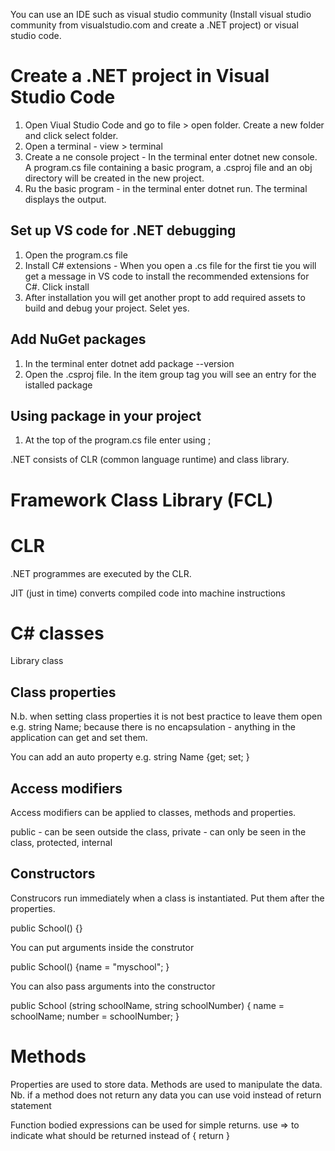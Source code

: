 You can use an IDE such as visual studio community (Install visual studio community from visualstudio.com and create a .NET project) or visual studio code.

Create a .NET project in Visual Studio Code
============================================

1. Open Viual Studio Code and go to file > open folder. Create a new folder and click select folder.
2. Open a terminal - view > terminal
3. Create a ne console project - In the terminal enter dotnet new console. A program.cs file containing a basic program, a <foldername>.csproj file and an obj directory will be created in the new project.
4. Ru the basic program - in the terminal enter dotnet run. The terminal displays the output.
  
Set up VS code for .NET debugging
-----------------------------------
1. Open the program.cs file
2. Install C# extensions - When you open a .cs file for the first tie you will get a message in VS code to install the recommended extensions for C#. Click install
3. After installation you will get another propt to add required assets to build and debug your project. Selet yes.

Add NuGet packages
------------------
1. In the terminal enter dotnet add package <name> --version <version>
  2. Open the <foldername>.csproj file. In the item group tag you will see an entry for the istalled package
  
Using package in your project
------------------------------
1. At the top of the program.cs file enter using <projectname>;

.NET consists of CLR (common language runtime) and class library.

Framework Class Library (FCL)
=============================

CLR
===
.NET programmes are executed by the CLR.

JIT (just in time) converts compiled code into machine instructions

C# classes
==========
Library class

Class properties
------------------
N.b. when setting class properties it is not best practice to leave them open e.g. string Name; because there is no encapsulation - anything in the application can get and set them.

You can add an auto property e.g. string Name {get; set; }

Access modifiers
----------------

Access modifiers can be applied to classes, methods and properties.

public - can be seen outside the class, private - can only be seen in the class, protected, internal

Constructors
----------------

Construcors run immediately when a class is instantiated. Put them after the properties.

public School() {}

You can put arguments inside the construtor

public School() {name = "myschool"; }

You can also pass arguments into the constructor

public School (string schoolName, string schoolNumber) {
name = schoolName;
number = schoolNumber;
}

Methods
=======
Properties are used to store data. Methods are used to manipulate the data.
Nb. if a method does not return any data you can use void instead of return statement

Function bodied expressions can be used for simple returns. use => to indicate what should be returned instead of { return }




